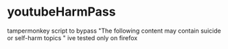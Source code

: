 # youtubeHarmPass
tampermonkey script to bypass "The following content may contain suicide or self-harm topics "
ive tested only on firefox
